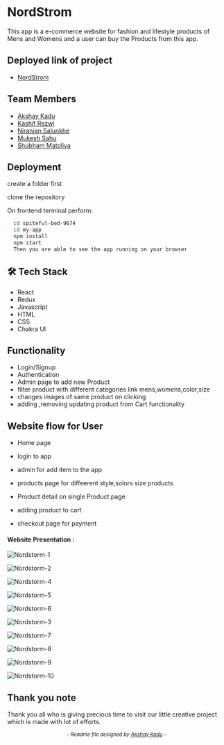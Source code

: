 #  NordStrom  

This app is a e-commerce website for fashion and lifestyle products of Mens and Womens and a user can buy the Products from this app.

## Deployed link of project
- <a href="https://spiteful-bed-9674.netlify.app/">NordStrom</a>

## Team Members

<ul>
  <li><a href="https://github.com/akshaykadu24">Akshay Kadu</a></li>
  <li><a href="https://github.com/Kashif-Rezwi">Kashif Rezwi</a></li>
  <li><a href="https://github.com/nsalunkhe">Niranjan Salunkhe</a></li>
  <li><a href="https://github.com/mukeshsahu1997">Mukesh Sahu</a></li>
  <li><a href="https://github.com/shubham-matoliya">Shubham Matoliya</a></li>
</ul>


## Deployment

create a folder first 

clone the repository

On frontend terminal perform:

```bash
  cd spiteful-bed-9674  
  cd my-app
  npm install
  npm start
  Then you are able to see the app running on your browser
```



## 🛠 Tech Stack
- React
- Redux
- Javascript
- HTML
- CSS
- Chakra UI


## Functionality

- Login/Signup
- Authentication
- Admin page to add new Product
- filter product with different categories link mens,womens,color,size
- changes images of same product on clicking 
- adding ,removing updating product from Cart functionality 


## Website flow for User

- Home page

- login to app

- admin for add item to the app

- products page for diffeerent style,solors size products

- Product detail on single Product page

- adding product to cart 

- checkout page for payment






#### Website Presentation :


 ![Nordstorm-1](https://user-images.githubusercontent.com/101391587/211982959-f0617b0b-7a11-4b77-987c-3af2a9795ed0.png)
 
 ![Nordstorm-2](https://user-images.githubusercontent.com/101391587/211983333-f778981d-5a9a-47d5-a6df-26c35923adfb.png)
 
 ![Nordstorm-4](https://user-images.githubusercontent.com/101391587/211984304-23e651d5-cedd-4b97-b8ba-cc6a1848a7a6.png)
 
 
 ![Nordstorm-5](https://user-images.githubusercontent.com/101391587/211984706-548cacf4-fbf4-417a-adc8-4addd13d4018.png)


![Nordstorm-6](https://user-images.githubusercontent.com/101391587/211987460-3a7ca7d7-a0a7-4b52-86e1-72e3daf052b1.png)


 ![Nordstorm-3](https://user-images.githubusercontent.com/101391587/211983633-506b05f4-d6a8-401d-ae70-e93e2eb9c8ca.png)


![Nordstorm-7](https://user-images.githubusercontent.com/101391587/211987729-34c31627-67ff-44e1-95b4-44b2be1d1ce2.png)


![Nordstorm-8](https://user-images.githubusercontent.com/101391587/211987985-87eeb9f6-b2ed-4e78-8ed8-07d64871298f.png)


![Nordstorm-9](https://user-images.githubusercontent.com/101391587/211988132-02bf8490-b55b-49c8-a7bb-1fada029a5c5.png)


![Nordstorm-10](https://user-images.githubusercontent.com/101391587/211988327-0c4017a3-d31b-47f1-b8ae-df9a0e0eba3d.png)

## Thank you note
Thank you all who is giving precious time to visit our little creative project which is made with lot of efforts.

_<p align="center"><sub>- Readme file designed by <a href="https://github.com/akshaykadu24">Akshay Kadu</a> -</sub></p>_
